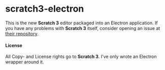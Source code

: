 # scratch3-electron
This is the new **Scratch 3** editor packaged into an Electron application.
If you have any problems with **Scratch 3** itself, consider opening an issue at [their repository](https://github.com/LLK). 

#### License
All Copy- and License rights go to **Scratch 3**. I've only wrote an Electron wrapper around it.
